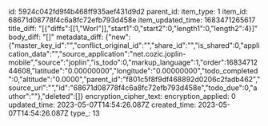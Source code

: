 id: 5924c042fd9f4b468ff935aef431d9d2
parent_id: 
item_type: 1
item_id: 68671d08778f4c6a8fc72efb793d458e
item_updated_time: 1683471265617
title_diff: "[{\"diffs\":[[1,\"Worl\"]],\"start1\":0,\"start2\":0,\"length1\":0,\"length2\":4}]"
body_diff: "[]"
metadata_diff: {"new":{"master_key_id":"","conflict_original_id":"","share_id":"","is_shared":0,"application_data":"","source_application":"net.cozic.joplin-mobile","source":"joplin","is_todo":0,"markup_language":1,"order":1683471244608,"latitude":"0.00000000","longitude":"0.00000000","todo_completed":0,"altitude":"0.0000","parent_id":"f801c5f8f9df468892d0206c2fadb462","source_url":"","id":"68671d08778f4c6a8fc72efb793d458e","todo_due":0,"author":""},"deleted":[]}
encryption_cipher_text: 
encryption_applied: 0
updated_time: 2023-05-07T14:54:26.087Z
created_time: 2023-05-07T14:54:26.087Z
type_: 13